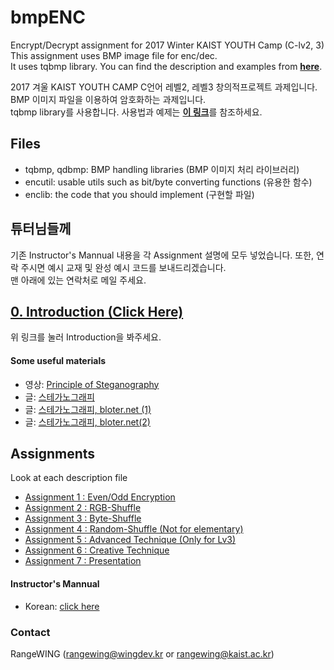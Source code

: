 # bmpENC
Encrypt/Decrypt assignment for 2017 Winter KAIST YOUTH Camp (C-lv2, 3)  
This assignment uses BMP image file for enc/dec.  
It uses tqbmp library. You can find the description and examples from [**here**](https://github.com/RangeWING/tqbmp).

2017 겨울 KAIST YOUTH CAMP C언어 레벨2, 레벨3 창의적프로젝트 과제입니다.  
BMP 이미지 파일을 이용하여 암호화하는 과제입니다.  
tqbmp library를 사용합니다. 사용법과 예제는 [**이 링크**](https://github.com/RangeWING/tqbmp)를 참조하세요.

## Files
 + tqbmp, qdbmp: BMP handling libraries (BMP 이미지 처리 라이브러리)
 + encutil: usable utils such as bit/byte converting functions (유용한 함수)
 + enclib: the code that you should implement (구현할 파일)

## 튜터님들께
기존 Instructor's Mannual 내용을 각 Assignment 설명에 모두 넣었습니다.
또한, 연락 주시면 예시 교재 및 완성 예시 코드를 보내드리겠습니다.  
맨 아래에 있는 연락처로 메일 주세요.

## [0. Introduction (Click Here)](%5B0%5D%20Introduction.md)
위 링크를 눌러 Introduction을 봐주세요.
 
#### Some useful materials
+ 영상: [Principle of Steganography](https://www.youtube.com/watch?v=z_ypj5q5fzE)
+ 글: [스테가노그래피](http://blog.naver.com/PostView.nhn?blogId=namuya11&logNo=40207109776&parentCategoryNo=&categoryNo=29&viewDate=&isShowPopularPosts=true&from=search)  
+ 글: [스테가노그래피, bloter.net (1)](http://www.bloter.net/archives/289506)
+ 글: [스테가노그래피, bloter.net(2)](https://www.bloter.net/archives/291280)

 
## Assignments
Look at each description file
+ [Assignment 1 : Even/Odd Encryption](%5B1%5D%20Even_Odd_Encryption.md)
+ [Assignment 2 : RGB-Shuffle](%5B2%5D%20RGB_Shuffle.md)
+ [Assignment 3 : Byte-Shuffle](%5B3%5D%20Byte_Shuffle.md)
+ [Assignment 4 : Random-Shuffle	(Not for elementary)](%5B4%5D%20Random_Shuffle.md)
+ [Assignment 5 : Advanced Technique (Only for Lv3)](%5B5%5D%20Advanced_Technique.md)
+ [Assignment 6 : Creative Technique](%5B6%5D%20Creative_Technique.md)
+ [Assignment 7 : Presentation](%5B7%5D%20Presentation.md)

#### Instructor's Mannual
+ Korean: [click here](Instructor.md) 

### Contact
RangeWING (rangewing@wingdev.kr or rangewing@kaist.ac.kr)  